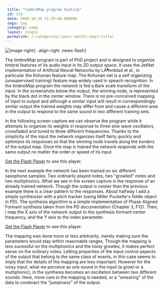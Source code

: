 ```yaml
---
 title: "timbreMap program testing"
 id: 114
 date: 2009-10-16 21:19:48.000000
 tags: tag
 category: comp
 layout: single
 permalink: /:categories/:year/:month/:day/:title/
---
```

![image-right](/assets/images/){: .align-right .news-flash}

The <em>timbreMap</em> program is part of PhD project and is designed to organize timbral features of its audio input in its 2D output space. It uses the JetNet implementation of Artificial Neural Networks by LÃ¶nnblad et al., in particular the Kohonan feature map. The Kohonan net is a self organizing (unsupervised training) feature map widely used in speach recognition. In the <em>timbreMap</em> program the network is fed a Bark scale transform of the input. In the screenshots below the output, the winning node, is represented by the black dot in the center window. There is no pre-conceived mapping of input to output and although a similar input will result in correspondingly similar output the trained weights may differ from and cause a different area in the output to respond to the same sound in two different training sets.



In the following screen capture we can observe the program while it attempts to organize its weights in response to three sine wave oscillators, crossfaded and tuned to three different frequencies. Thanks to the simplicity of the input the network organizes itself fairly quickly and optimizes its responses so that the winning node travels along the borders of the output map. Once the map is trained the network responds with the same output no matter the order or speed of its input.



<p id="player1"><a href="http://www.macromedia.com/go/getflashplayer">Get the Flash Player</a> to see this player.

<script type="text/javascript">
	var s1 = new SWFObject("http://www.henrikfrisk.com/script/flvplayer.swf","single","290","240","7");
	s1.addParam("allowfullscreen","true");
s1.addVariable("file","http://www.henrikfrisk.com/diary/files/sine-edited.flv");
	s1.addVariable("width","290");
	s1.addVariable("height","240");
	s1.write("player1");
</script>




In the next example the network has been trained on six different saxophone samples: Two ordinarily played notes, two "growled" notes and two multiphonics. What we see in the screen capture is the response of an already trained network. Though the output is noisier than the previous example there is a clear pattern to the responses. About halfway I add a simple synthesizer with a pitch tracker (using Miller Puckette's fiddle object in PD). The synthesis algorithm is a simple implementation of Phase Aligned Formant synthesis taken from the PD documentation (Chapter 3, F12). Then, I map the X axis of the network output to the synthesis formant center frequency, and the Y axis to the index parameter.



<p id="player2"><a href="http://www.macromedia.com/go/getflashplayer">Get the Flash Player</a> to see this player.

<script type="text/javascript">
	var s1 = new SWFObject("http://www.henrikfrisk.com/script/flvplayer.swf","single","290","240","7");
	s1.addParam("allowfullscreen","true");
s1.addVariable("file","http://www.henrikfrisk.com/diary/files/sax-edited.flv");
	s1.addVariable("width","290");
	s1.addVariable("height","240");
	s1.write("player2");
</script>




The mapping was done more or less arbitrarily, merely making sure the parameters would stay within reasonable ranges. Though the mapping is less sucessful on the multiphonics and the noisy growles, it makes perfect sense on the ordinary notes. Letting properties of the input control aspects of the output that belong to the same class of events, in this case seems to imply that the details of the mapping are less important. However for the noisy input, what we perceive as one sound in the input (a growl or a multiphonic), in the synthesis becomes an oscillation between two different sounds. Here, more care in the mapping is needed, or a "smearing" of the data to couteract the "jumpiness" of the output. 

